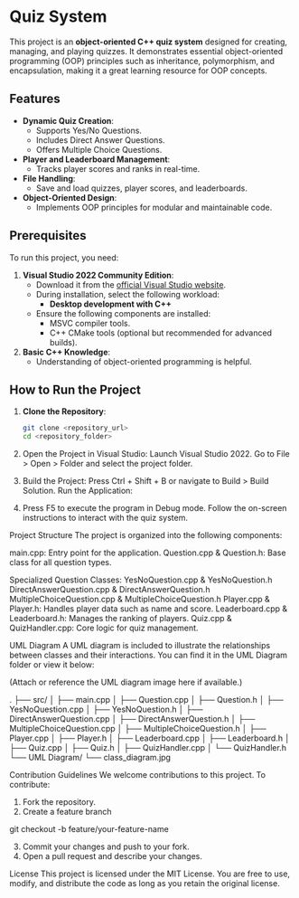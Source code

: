 # Quiz System

This project is an **object-oriented C++ quiz system** designed for creating, managing, and playing quizzes. It demonstrates essential object-oriented programming (OOP) principles such as inheritance, polymorphism, and encapsulation, making it a great learning resource for OOP concepts.

## Features

- **Dynamic Quiz Creation**:
  - Supports Yes/No Questions.
  - Includes Direct Answer Questions.
  - Offers Multiple Choice Questions.
- **Player and Leaderboard Management**:
  - Tracks player scores and ranks in real-time.
- **File Handling**:
  - Save and load quizzes, player scores, and leaderboards.
- **Object-Oriented Design**:
  - Implements OOP principles for modular and maintainable code.

## Prerequisites

To run this project, you need:

1. **Visual Studio 2022 Community Edition**:
   - Download it from the [official Visual Studio website](https://visualstudio.microsoft.com/).
   - During installation, select the following workload:
     - **Desktop development with C++**
   - Ensure the following components are installed:
     - MSVC compiler tools.
     - C++ CMake tools (optional but recommended for advanced builds).
2. **Basic C++ Knowledge**:
   - Understanding of object-oriented programming is helpful.

## How to Run the Project

1. **Clone the Repository**:
   ```bash
   git clone <repository_url>
   cd <repository_folder>

2. Open the Project in Visual Studio:
Launch Visual Studio 2022.
Go to File > Open > Folder and select the project folder.


3. Build the Project:
Press Ctrl + Shift + B or navigate to Build > Build Solution.
Run the Application:

4. Press F5 to execute the program in Debug mode.
Follow the on-screen instructions to interact with the quiz system.


Project Structure
The project is organized into the following components:

main.cpp: Entry point for the application.
Question.cpp & Question.h: Base class for all question types.

Specialized Question Classes:
YesNoQuestion.cpp & YesNoQuestion.h
DirectAnswerQuestion.cpp & DirectAnswerQuestion.h
MultipleChoiceQuestion.cpp & MultipleChoiceQuestion.h
Player.cpp & Player.h: Handles player data such as name and score.
Leaderboard.cpp & Leaderboard.h: Manages the ranking of players.
Quiz.cpp & QuizHandler.cpp: Core logic for quiz management.


UML Diagram
A UML diagram is included to illustrate the relationships between classes and their interactions. You can find it in the UML Diagram folder or view it below:

(Attach or reference the UML diagram image here if available.)

.
├── src/
│   ├── main.cpp
│   ├── Question.cpp
│   ├── Question.h
│   ├── YesNoQuestion.cpp
│   ├── YesNoQuestion.h
│   ├── DirectAnswerQuestion.cpp
│   ├── DirectAnswerQuestion.h
│   ├── MultipleChoiceQuestion.cpp
│   ├── MultipleChoiceQuestion.h
│   ├── Player.cpp
│   ├── Player.h
│   ├── Leaderboard.cpp
│   ├── Leaderboard.h
│   ├── Quiz.cpp
│   ├── Quiz.h
│   ├── QuizHandler.cpp
│   └── QuizHandler.h
└── UML Diagram/
    └── class_diagram.jpg



Contribution Guidelines
We welcome contributions to this project. To contribute:

1. Fork the repository.
2. Create a feature branch

git checkout -b feature/your-feature-name

3. Commit your changes and push to your fork.
4. Open a pull request and describe your changes.


License
This project is licensed under the MIT License. You are free to use, modify, and distribute the code as long as you retain the original license.

